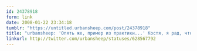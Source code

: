 ```yaml
---
id: 24378918
form: link
date: 2008-01-22 23:34:18
tumblr: "https://untitled.urbansheep.com/post/24378918"
title: "urbansheep: 'Опять же, пример из практики...' Костя, я рад, что у тебя богатая практика, примеры супер, но выводы, выводы какие? Емае."
linkurl: http://twitter.com/urbansheep/statuses/628567792
---
```


